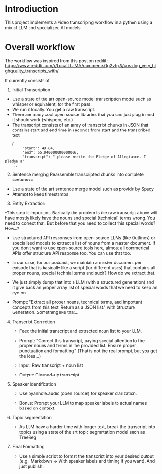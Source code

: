 # Introdiuction

This project implements a video transcriping workflow in a python using a mix of LLM and specialized AI models

# Overall workflow

The workflow was inspired from this post on reddit: https://www.reddit.com/r/LocalLLaMA/comments/1g2vhy3/creating_very_highquality_transcripts_with/

It currently consists of


1. Initial Transcription

  - Use a state of the art  open-source model transcription model such as whisper or equivalent, for the first pass.
  - We run it locally. You get a raw transcript.
  - There are many cool open source libraries that you can just plug in and it should work (whisperx, etc.)
  - The transcript consists of an array of transcript chunks in JSON that contains start and end time in seconds from start and the transcribed text
  
```
   {
        "start": 49.84,
        "end": 55.040000000000006,
        "transcript": " please recite the Pledge of Allegiance. I pledge a"
    },
```

2. Sentence merging 
  Reassemble transcripted chunks into complete sentences
  - Use a state of the art sentence merge model such as provide by Spacy
  - Attempt to keep timestamps
  
  

3. Entity Extraction

  -This step is important. Basically the problem is the raw transcript above will have mostly likely have the nouns and special (technical) terms wrong. You need to correct that. But before that you need to collect this special words? How...?

 - Use structured API responses from open-source LLMs (like Outlines) or specialized models to extract a list of nouns from a master document. If you don't want to use open-source tools here, almost all commerical APIs offer structure API response too. You can use that too.

  - In our case, for our podcast, we maintain a master document per episode that is basically like a script (for different uses) that contains all proper nouns, special technial terms and such? How do we extract that.

  - We just simply dump that into a LLM (with a structured generation) and it give back an proper array list of special words that we need to keep an eye on.

  - Prompt: "Extract all proper nouns, technical terms, and important concepts from this text. Return as a JSON list." with Structure Generation. Something like that...

4. Transcript Correction

   - Feed the initial transcript and extracted noun list to your LLM.

    - Prompt: "Correct this transcript, paying special attention to the proper nouns and terms in the provided list. Ensure proper punctuation and formatting." (That is not the real prompt, but you get the idea...)

   - Input: Raw transcript + noun list

   - Output: Cleaned-up transcript

5. Speaker Identification

   - Use pyannote.audio (open source!) for speaker diarization.

   - Bonus: Prompt your LLM to map speaker labels to actual names based on context.

6. Topic segmentation
 
   - As LLM have a harder time with longer text, break the transcript into topics using a state of the art topic segmntation model such as TreeSeg

7. Final Formatting

   - Use a simple script to format the transcript into your desired output (e.g., Markdown -> With speaker labels and timing if you want). And just publish.
